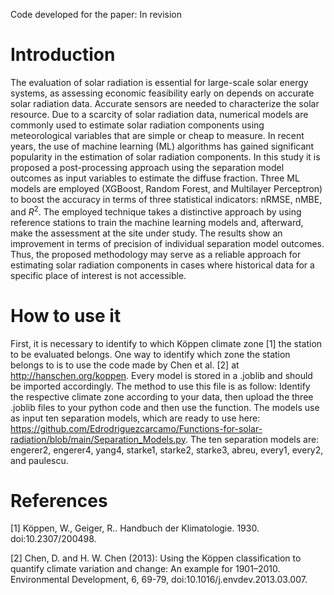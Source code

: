 Code developed for the paper: In revision
# Introduction
The evaluation of solar radiation is essential for large-scale solar energy systems, as assessing economic feasibility early on depends on accurate solar radiation data. Accurate sensors are needed to characterize the solar resource. Due to a scarcity of solar radiation data, numerical models are commonly used to estimate solar radiation components using meteorological variables that are simple or cheap to measure. In recent years, the use of machine learning (ML) algorithms has gained significant popularity in the estimation of solar radiation components. In this study it is proposed a post-processing approach using the separation model outcomes as input variables to estimate the diffuse fraction. Three ML models are employed (XGBoost, Random Forest, and Multilayer Perceptron) to boost the accuracy in terms of three statistical indicators: nRMSE, nMBE, and $R^2$. The employed technique takes a distinctive approach by using reference stations to train the machine learning models and, afterward, make the assessment at the site under study. The results show an improvement in terms of precision of individual separation model outcomes. Thus, the proposed methodology may serve as a reliable approach for estimating solar radiation components in cases where historical data for a specific place of interest is not accessible.

# How to use it
First, it is necessary to identify to which Köppen climate zone [1] the station to be evaluated belongs. One way to identify which zone the station belongs to is to use the code made by Chen et al. [2] at http://hanschen.org/koppen. Every model is stored in a .joblib and should be imported accordingly. The method to use this file is as follow: Identify the respective climate zone according to your data, then upload the three .joblib files to your python code and then use the function. The models use as input ten separation models, which are ready to use here: https://github.com/Edrodriguezcarcamo/Functions-for-solar-radiation/blob/main/Separation_Models.py. The ten separation models are: engerer2,  engerer4, yang4, starke1, starke2, starke3, abreu, every1, every2, and paulescu. 
# References
[1] Köppen, W., Geiger, R.. Handbuch der Klimatologie. 1930. doi:10.2307/200498.

[2] Chen, D. and H. W. Chen (2013): Using the Köppen classification to quantify climate variation and change: An example for 1901–2010. Environmental Development, 6, 69-79, doi:10.1016/j.envdev.2013.03.007.
